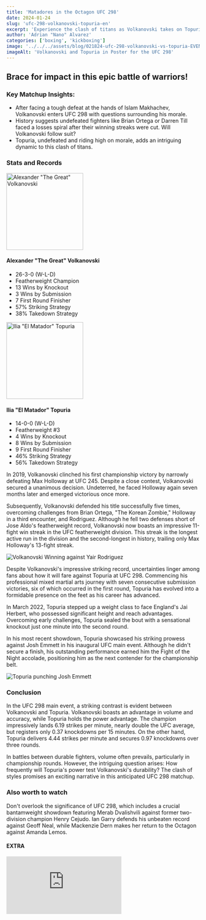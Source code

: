 ```yaml
---
title: 'Matadores in the Octagon UFC 298'
date: 2024-01-24
slug: 'ufc-298-volkanovski-topuria-en'
excerpt: 'Experience the clash of titans as Volkanovski takes on Topuria in a thrilling Spanish-infused UFC 298 showdown'
author: 'Adrian "Nano" Alvarez'
categories: ['boxing', 'kickboxing']
image: '../../../assets/blog/021824-ufc-298-volkanovski-vs-topuria-EVENT-ART.webp'
imageAlt: 'Volkanovski and Topuria in Poster for the UFC 298'
---
```


## Brace for impact in this epic battle of warriors! ##

### Key Matchup Insights: ###
- After facing a tough defeat at the hands of Islam Makhachev, Volkanovski enters UFC 298 with questions surrounding his morale.
- History suggests undefeated fighters like Brian Ortega or Darren Till faced a losses spiral after their winning streaks were cut. Will Volkanovski follow suit?
- Topuria, undefeated and riding high on morale, adds an intriguing dynamic to this clash of titans.

### Stats and Records ### 

<section class='flex flex-col md:flex-row justify-between items-center' id='Stats and Records'>
  <articule class='flex gap-0 md:gap-5 flex-col md:flex-row'>
    <Image src='https://dmxg5wxfqgb4u.cloudfront.net/styles/athlete_bio_full_body/s3/2024-01/VOLKANOVSKI_ALEXANDER_BELT_L_10-21.png?itok=-8dC8fPk' alt='Alexander "The Great" Volkanovski' width='200' height='200' loading='lazy'/>
    <div class='flex flex-col justify-center items-center'>
      <h4>Alexander "The Great" Volkanovski</h4>
      <ul>
        <li>26-3-0 (W-L-D)</li>
        <li>Featherweight Champion</li>
        <li>13 Wins by Knockout</li>
        <li>3 Wins by Submission</li>
        <li>7 First Round Finisher</li>
        <li>57% Striking Strategy</li>
        <li>38% Takedown Strategy</li>
      </ul>
    </div>
  </articule>
  <articule class='flex gap-0 md:gap-5 flex-col md:flex-row'>
    <Image src='https://dmxg5wxfqgb4u.cloudfront.net/styles/athlete_bio_full_body/s3/2023-02/TOPURIA_ILIA_L_12-10.png?itok=o4BlqTxX' width='200' height='200' alt='Ilia "El Matador" Topuria' loading='lazy'/>
    <div class='flex flex-col justify-center items-center'>
      <h4>Ilia "El Matador" Topuria</h4>
      <ul>
        <li>14-0-0 (W-L-D)</li>
        <li>Featherweight #3</li>
        <li>4 Wins by Knockout</li>
        <li>8 Wins by Submission</li>
        <li>9 First Round Finisher</li>
        <li>46% Striking Strategy</li>
        <li>56% Takedown Strategy</li>
      </ul>
    </div>
  </articule>
</section>

In 2019, Volkanovski clinched his first championship victory by narrowly defeating Max Holloway at UFC 245. Despite a close contest, Volkanovski secured a unanimous decision. Undeterred, he faced Holloway again seven months later and emerged victorious once more.

Subsequently, Volkanovski defended his title successfully five times, overcoming challenges from Brian Ortega, "The Korean Zombie," Holloway in a third encounter, and Rodriguez. Although he fell two defenses short of Jose Aldo's featherweight record, Volkanovski now boasts an impressive 11-fight win streak in the UFC featherweight division. This streak is the longest active run in the division and the second-longest in history, trailing only Max Holloway's 13-fight streak.

<Image src='https://dmxg5wxfqgb4u.cloudfront.net/styles/inline/s3/2023-10/GettyImages-1527065619.jpg?itok=ajoqGwWb' alt='Volkanovski Winning against Yair Rodriguez' title="Australia's Alexander Volkanovski celebrates his victory over Mexico's Yair Rodriguez in the UFC featherweight championship bout at UFC 290." loading="lazy" class='w-full' />

Despite Volkanovski's impressive striking record, uncertainties linger among fans about how it will fare against Topuria at UFC 298. Commencing his professional mixed martial arts journey with seven consecutive submission victories, six of which occurred in the first round, Topuria has evolved into a formidable presence on the feet as his career has advanced.

In March 2022, Topuria stepped up a weight class to face England's Jai Herbert, who possessed significant height and reach advantages. Overcoming early challenges, Topuria sealed the bout with a sensational knockout just one minute into the second round.

In his most recent showdown, Topuria showcased his striking prowess against Josh Emmett in his inaugural UFC main event. Although he didn't secure a finish, his outstanding performance earned him the Fight of the Night accolade, positioning him as the next contender for the championship belt.

<Image src="https://dmxg5wxfqgb4u.cloudfront.net/styles/inline/s3/2023-06/062423-ilia-topuria-josh-emmett-GettyImages-1259023113.jpg?itok=WyPTBGPT" alt="Topuria punching Josh Emmett" loading="lazy" title='Ilia Topuria of Germany delivers powerful punches to Josh Emmett in their featherweight bout at the UFC Fight Night event held at VyStar Veterans Memorial Arena on June 24, 2023.' class='w-full' />

### Conclusion ###

In the UFC 298 main event, a striking contrast is evident between Volkanovski and Topuria. Volkanovski boasts an advantage in volume and accuracy, while Topuria holds the power advantage. The champion impressively lands 6.19 strikes per minute, nearly double the UFC average, but registers only 0.37 knockdowns per 15 minutes. On the other hand, Topuria delivers 4.44 strikes per minute and secures 0.97 knockdowns over three rounds.

In battles between durable fighters, volume often prevails, particularly in championship rounds. However, the intriguing question arises: How frequently will Topuria's power test Volkanovski's durability? The clash of styles promises an exciting narrative in this anticipated UFC 298 matchup.

### Also worth to watch ###

Don't overlook the significance of UFC 298, which includes a crucial bantamweight showdown featuring Merab Dvalishvili against former two-division champion Henry Cejudo. Ian Garry defends his unbeaten record against Geoff Neal, while Mackenzie Dern makes her return to the Octagon against Amanda Lemos.

#### EXTRA ####

<iframe class='mt-5 w-full aspect-video' src="https://www.youtube.com/embed/htpusy9pSus?si=KiMZGbJPODgJ5xD-" title="YouTube video player" frameborder="0" allow="accelerometer; autoplay; clipboard-write; encrypted-media; gyroscope; picture-in-picture; web-share" allowfullscreen></iframe>
